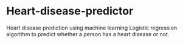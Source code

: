 # Heart-disease-predictor
Heart disease prediction using machine learning Logistic regression algorithm to predict whether a person has a heart disease or not.
